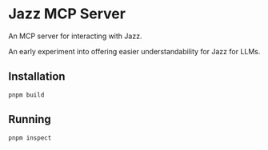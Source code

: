 # Jazz MCP Server

An MCP server for interacting with Jazz.

An early experiment into offering easier understandability for Jazz for LLMs.

## Installation

`pnpm build`

## Running

`pnpm inspect`
